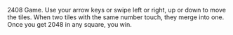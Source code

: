 2408 Game.
Use your arrow keys or swipe left or right, up or down to move the tiles. When two tiles with the same number touch, they merge into one. Once you get 2048 in any square, you win.
